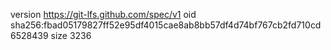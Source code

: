 version https://git-lfs.github.com/spec/v1
oid sha256:fbad05179827ff52e95df4015cae8ab8bb57df4d74bf767cb2fd710cd6528439
size 3236
